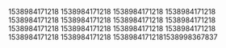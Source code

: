 1538984171218
1538984171218
1538984171218
1538984171218
1538984171218
1538984171218
1538984171218
1538984171218
1538984171218
1538984171218
1538984171218
1538984171218
1538984171218
1538984171218
15389841712181538998367837
